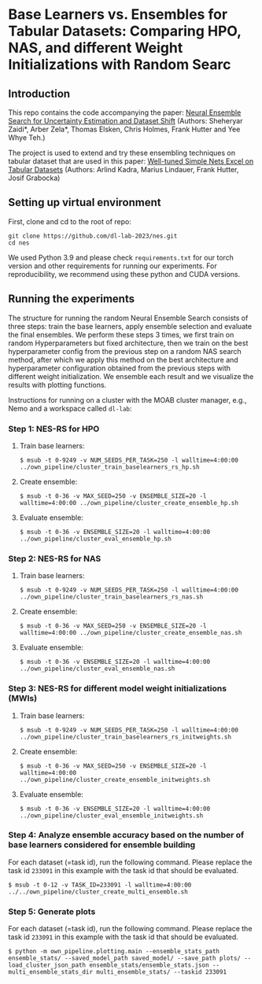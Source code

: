 # Base Learners vs. Ensembles for Tabular Datasets: Comparing HPO, NAS, and different Weight Initializations with Random Searc

## Introduction
This repo contains the code accompanying the paper:
[Neural Ensemble Search for Uncertainty Estimation and Dataset Shift](https://arxiv.org/abs/2006.08573)
(Authors: Sheheryar Zaidi*, Arber Zela*, Thomas Elsken, Chris Holmes, Frank Hutter and Yee Whye Teh.)

The project is used to extend and try these ensembling techniques on tabular dataset that are used in this paper:
[Well-tuned Simple Nets Excel on Tabular Datasets](https://arxiv.org/pdf/2106.11189)
(Authors: Arlind Kadra, Marius Lindauer, Frank Hutter, Josif Grabocka)

## Setting up virtual environment

First, clone and cd to the root of repo:

```
git clone https://github.com/dl-lab-2023/nes.git
cd nes
```

We used Python 3.9 and please check `requirements.txt` for our torch version and other requirements for running our experiments. For reproducibility, we recommend using these python and CUDA versions.

## Running the experiments

The structure for running the random Neural Ensemble Search consists of three steps: train the base learners, apply ensemble selection and evaluate the final ensembles. We perform these steps 3 times, we first train on random Hyperparameters but fixed architecture, then we train on the best hyperparameter config from the previous step on a random NAS search method, after which we apply this method on the best architecture and hyperparameter configuration obtained from the previous steps with different weight initialization. We ensemble each result and we visualize the results with plotting functions.

Instructions for running on a cluster with the MOAB cluster manager, e.g., Nemo and a workspace called `dl-lab`:

### Step 1: NES-RS for HPO

1. Train base learners:

    `$ msub -t 0-9249 -v NUM_SEEDS_PER_TASK=250 -l walltime=4:00:00 ../own_pipeline/cluster_train_baselearners_rs_hp.sh`

2. Create ensemble:

    `$ msub -t 0-36 -v MAX_SEED=250 -v ENSEMBLE_SIZE=20 -l walltime=4:00:00 ../own_pipeline/cluster_create_ensemble_hp.sh`

3. Evaluate ensemble:

    `$ msub -t 0-36 -v ENSEMBLE_SIZE=20 -l walltime=4:00:00 ../own_pipeline/cluster_eval_ensemble_hp.sh`

### Step 2: NES-RS for NAS

1. Train base learners:

    `$ msub -t 0-9249 -v NUM_SEEDS_PER_TASK=250 -l walltime=4:00:00 ../own_pipeline/cluster_train_baselearners_rs_nas.sh`

2. Create ensemble:

    `$ msub -t 0-36 -v MAX_SEED=250 -v ENSEMBLE_SIZE=20 -l walltime=4:00:00 ../own_pipeline/cluster_create_ensemble_nas.sh`

3. Evaluate ensemble:

    `$ msub -t 0-36 -v ENSEMBLE_SIZE=20 -l walltime=4:00:00 ../own_pipeline/cluster_eval_ensemble_nas.sh`

### Step 3: NES-RS for different model weight initializations (MWIs)

1. Train base learners:

    `$ msub -t 0-9249 -v NUM_SEEDS_PER_TASK=250 -l walltime=4:00:00 ../own_pipeline/cluster_train_baselearners_rs_initweights.sh`

2. Create ensemble:

    `$ msub -t 0-36 -v MAX_SEED=250 -v ENSEMBLE_SIZE=20 -l walltime=4:00:00 ../own_pipeline/cluster_create_ensemble_initweights.sh`

3. Evaluate ensemble:

    `$ msub -t 0-36 -v ENSEMBLE_SIZE=20 -l walltime=4:00:00 ../own_pipeline/cluster_eval_ensemble_initweights.sh`

### Step 4: Analyze ensemble accuracy based on the number of base learners considered for ensemble building

For each dataset (=task id), run the following command. Please replace the task id `233091` in this example with the task id that should be evaluated.

`$ msub -t 0-12 -v TASK_ID=233091 -l walltime=4:00:00 ../../own_pipeline/cluster_create_multi_ensemble.sh`

### Step 5: Generate plots

For each dataset (=task id), run the following command. Please replace the task id `233091` in this example with the task id that should be evaluated.

`$ python -m own_pipeline.plotting.main --ensemble_stats_path ensemble_stats/ --saved_model_path saved_model/ --save_path plots/ --load_cluster_json_path ensemble_stats/ensemble_stats.json --multi_ensemble_stats_dir multi_ensemble_stats/ --taskid 233091`
